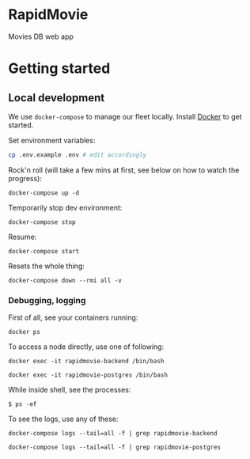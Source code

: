 # RapidMovie

Movies DB web app

# Getting started

## Local development

We use `docker-compose` to manage our fleet locally. Install
[Docker](https://docs.docker.com/get-docker/) to get started.

Set environment variables:

```sh
cp .env.example .env # edit accordingly
```

Rock'n roll (will take a few mins at first, see below on how to watch the progress):

```
docker-compose up -d
```

Temporarily stop dev environment:

```
docker-compose stop
```

Resume:

```
docker-compose start
```

Resets the whole thing:

```
docker-compose down --rmi all -v
```

### Debugging, logging

First of all, see your containers running:

```
docker ps
```

To access a node directly, use one of following:

```
docker exec -it rapidmovie-backend /bin/bash
```

```
docker exec -it rapidmovie-postgres /bin/bash
```

While inside shell, see the processes:

```
$ ps -ef
```

To see the logs, use any of these:

```
docker-compose logs --tail=all -f | grep rapidmovie-backend
```

```
docker-compose logs --tail=all -f | grep rapidmovie-postgres
```
